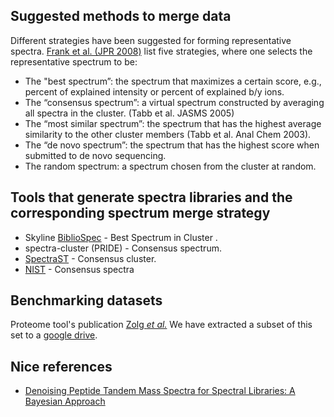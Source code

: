 ## Suggested methods to merge data
Different strategies have been suggested for forming representative spectra. [Frank et al. (JPR 2008)](https://www.ncbi.nlm.nih.gov/pmc/articles/PMC2533155/) list five strategies, where one selects the representative spectrum to be:

- The "best spectrum”: the spectrum that maximizes a certain score, e.g., percent of explained intensity or percent of explained b/y ions.
- The “consensus spectrum”: a virtual spectrum constructed by averaging all spectra in the cluster. (Tabb et al. JASMS 2005)
- The “most similar spectrum”: the spectrum that has the highest average similarity to the other cluster members (Tabb et al. Anal Chem 2003).
- The “de novo spectrum”: the spectrum that has the highest score when submitted to de novo sequencing.
- The random spectrum: a spectrum chosen from the cluster at random.

## Tools that generate spectra libraries and the corresponding spectrum merge strategy

- Skyline [BiblioSpec](https://skyline.ms/announcements/home/support/thread.view?rowId=30508) - Best Spectrum in Cluster .
- spectra-cluster (PRIDE) - Consensus spectrum.
- [SpectraST](https://www.ncbi.nlm.nih.gov/pmc/articles/PMC2637392/) - Consensus cluster.
- [NIST](https://math.nist.gov/mcsd/Seminars/2016/2016-05-02-Sheetlin.html) - Consensus spectra

## Benchmarking datasets

Proteome tool's publication [Zolg *et al.*](https://www.nature.com/articles/nmeth.4153)
We have extracted a subset of this set to a [google drive](https://drive.google.com/drive/u/1/folders/1VO9VXTsfacZB7yna_3yw77a7AegRu34G).

## Nice references

- [Denoising Peptide Tandem Mass Spectra for Spectral Libraries: A Bayesian Approach](https://pubs.acs.org/doi/10.1021/pr400080b)
